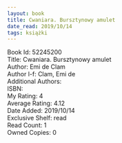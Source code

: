 ```yaml
---
layout: book
title: Cwaniara. Bursztynowy amulet
date_read: 2019/10/14
tags: książki
---
```


Book Id: 52245200<br />
Title: Cwaniara. Bursztynowy amulet<br />
Author: Emi de Clam<br />
Author l-f: Clam, Emi de<br />
Additional Authors: <br />
ISBN: <br />
My Rating: 4<br />
Average Rating: 4.12<br />
Date Added: 2019/10/14<br />
Exclusive Shelf: read<br />
Read Count: 1<br />
Owned Copies: 0<br />


